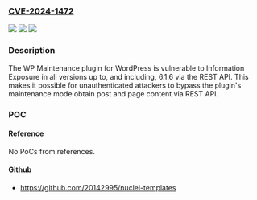 ### [CVE-2024-1472](https://cve.mitre.org/cgi-bin/cvename.cgi?name=CVE-2024-1472)
![](https://img.shields.io/static/v1?label=Product&message=WP%20Maintenance&color=blue)
![](https://img.shields.io/static/v1?label=Version&message=*%3C%3D%206.1.6%20&color=brighgreen)
![](https://img.shields.io/static/v1?label=Vulnerability&message=CWE-284%20Improper%20Access%20Control&color=brighgreen)

### Description

The WP Maintenance plugin for WordPress is vulnerable to Information Exposure in all versions up to, and including, 6.1.6 via the REST API. This makes it possible for unauthenticated attackers to bypass the plugin's maintenance mode obtain post and page content via REST API.

### POC

#### Reference
No PoCs from references.

#### Github
- https://github.com/20142995/nuclei-templates

